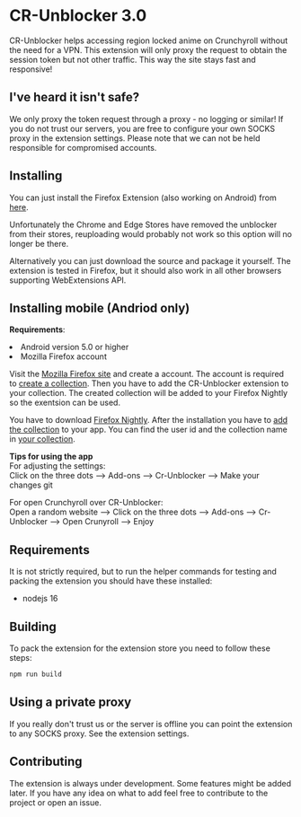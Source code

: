 # CR-Unblocker 3.0

CR-Unblocker helps accessing region locked anime on Crunchyroll without the need for a VPN. This extension will only proxy the request to obtain the session token but not other traffic. This way the site stays fast and responsive!

## I've heard it isn't safe?
We only proxy the token request through a proxy - no logging or similar! If you do not trust our servers, you are free to configure your own SOCKS proxy in the extension settings. Please note that we can not be held responsible for compromised accounts.

## Installing
You can just install the Firefox Extension (also working on Android) from [here](https://addons.mozilla.org/firefox/addon/crunchy-unblocker).

Unfortunately the Chrome and Edge Stores have removed the unblocker from their stores, reuploading would probably not work so this option will no longer be there.

Alternatively you can just download the source and package it yourself. The extension is tested in Firefox, but it should also work in all other browsers supporting WebExtensions API.
## Installing mobile (Andriod only)
**Requirements**: <br> <li> Android version 5.0 or higher </li> <li> Mozilla Firefox account </li> 

Visit the [Mozilla Firefox site](https://support.mozilla.org/en-US/kb/access-mozilla-services-firefox-account) and create a account. The account is required to [create a collection](https://support.mozilla.org/en-US/kb/how-use-collections-addonsmozillaorg). Then you have to add the CR-Unblocker extension to your collection. The created collection will be added to your Firefox Nightly so the exentsion can be used.

You have to download [Firefox Nightly](https://play.google.com/store/apps/datasafety?id=org.mozilla.fenix&hl=en_US). After the installation you have to [add the collection](https://blog.mozilla.org/addons/2020/09/29/expanded-extension-support-in-firefox-for-android-nightly/) to your app.
You can find the user id and the collection name in [your collection](https://addons.mozilla.org/en-US/firefox/collections/).

**Tips for using the app** <br>
For adjusting the settings: <br> Click on the three dots --> Add-ons --> Cr-Unblocker --> Make your changes
git 

For open Crunchyroll over CR-Unblocker: <br>Open a random website --> Click on the three dots --> Add-ons --> Cr-Unblocker --> Open Crunyroll --> Enjoy

## Requirements

It is not strictly required, but to run the helper commands for testing and packing the extension you should have these installed:

* nodejs 16

## Building

To pack the extension for the extension store you need to follow these steps:

```bash
npm run build
```

## Using a private proxy
If you really don't trust us or the server is offline you can point the extension to any SOCKS proxy. See the extension settings.

## Contributing
The extension is always under development. Some features might be added later. If you have any idea on what to add feel free to contribute to the project or open an issue.
